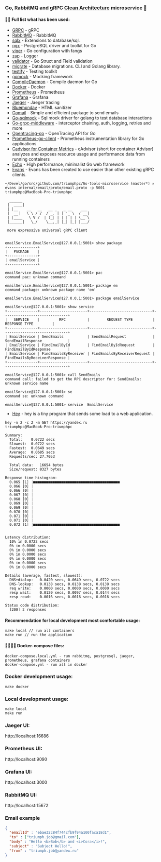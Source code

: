 ### Go, RabbitMQ and gRPC [Clean Architecture](https://blog.cleancoder.com/uncle-bob/2012/08/13/the-clean-architecture.html) microservice 👋


#### 👨‍💻 Full list what has been used:
* [GRPC](https://grpc.io/) - gRPC
* [RabbitMQ](https://github.com/streadway/amqp) - RabbitMQ
* [sqlx](https://github.com/jmoiron/sqlx) - Extensions to database/sql.
* [pgx](https://github.com/jackc/pgx) - PostgreSQL driver and toolkit for Go
* [viper](https://github.com/spf13/viper) - Go configuration with fangs
* [zap](https://github.com/uber-go/zap) - Logger
* [validator](https://github.com/go-playground/validator) - Go Struct and Field validation
* [migrate](https://github.com/golang-migrate/migrate) - Database migrations. CLI and Golang library.
* [testify](https://github.com/stretchr/testify) - Testing toolkit
* [gomock](https://github.com/golang/mock) - Mocking framework
* [CompileDaemon](https://github.com/githubnemo/CompileDaemon) - Compile daemon for Go
* [Docker](https://www.docker.com/) - Docker
* [Prometheus](https://prometheus.io/) - Prometheus
* [Grafana](https://grafana.com/) - Grafana
* [Jaeger](https://www.jaegertracing.io/) - Jaeger tracing
* [Bluemonday](https://github.com/microcosm-cc/bluemonday) - HTML sanitizer
* [Gomail](https://github.com/go-gomail/gomail/tree/v2) - Simple and efficient package to send emails
* [Go-sqlmock](https://github.com/DATA-DOG/go-sqlmock) - Sql mock driver for golang to test database interactions
* [Go-grpc-middleware](https://github.com/grpc-ecosystem/go-grpc-middleware) - interceptor chaining, auth, logging, retries and more
* [Opentracing-go](https://github.com/opentracing/opentracing-go) - OpenTracing API for Go
* [Prometheus-go-client](https://github.com/prometheus/client_golang) - Prometheus instrumentation library for Go applications
* [Cadvisor for Container Metrics](https://prometheus.io/docs/guides/cadvisor/) - cAdvisor (short for container Advisor) analyzes and exposes resource usage and performance data from running containers
* [Echo](https://github.com/labstack/echo) - High performance, minimalist Go web framework
* [Evans](https://github.com/ktr0731/evans) - Evans has been created to use easier than other existing gRPC clients.
```shell
~/Devel/go/src/github.com/triumphpc/Go-tools-microservice (master*) » evans internal/email/proto/email.proto -p 5001                                                      triumphpc@MacBook-Pro-triumphpc

  ______
 |  ____|
 | |__    __   __   __ _   _ __    ___
 |  __|   \ \ / /  / _. | | '_ \  / __|
 | |____   \ V /  | (_| | | | | | \__ \
 |______|   \_/    \__,_| |_| |_| |___/

 more expressive universal gRPC client


emailService.EmailService@127.0.0.1:5001> show package
+--------------+
|   PACKAGE    |
+--------------+
| emailService |
+--------------+

emailService.EmailService@127.0.0.1:5001> pac
command pac: unknown command

emailService.EmailService@127.0.0.1:5001> package em
command package: unknown package name 'em'

emailService.EmailService@127.0.0.1:5001> package emailService

emailService@127.0.0.1:5001> show service
+--------------+----------------------+-----------------------------+------------------------------+
|   SERVICE    |         RPC          |        REQUEST TYPE         |        RESPONSE TYPE         |
+--------------+----------------------+-----------------------------+------------------------------+
| EmailService | SendEmails           | SendEmailRequest            | SendEmailResponse            |
| EmailService | FindEmailById        | FindEmailByIdRequest        | FindEmailByIdResponse        |
| EmailService | FindEmailsByReceiver | FindEmailsByReceiverRequest | FindEmailsByReceiverResponse |
+--------------+----------------------+-----------------------------+------------------------------+

emailService@127.0.0.1:5001> call SendEmails
command call: failed to get the RPC descriptor for: SendEmails: unknown service name

emailService@127.0.0.1:5001> se
command se: unknown command

emailService@127.0.0.1:5001> service  EmailService
```

* [Hey](https://github.com/rakyll/hey) - hey is a tiny program that sends some load to a web application.
```shell
hey -n 2 -c 2 -m GET https://yandex.ru                                                              triumphpc@MacBook-Pro-triumphpc

Summary:
  Total:	0.0722 secs
  Slowest:	0.0722 secs
  Fastest:	0.0649 secs
  Average:	0.0685 secs
  Requests/sec:	27.7053

  Total data:	16654 bytes
  Size/request:	8327 bytes

Response time histogram:
  0.065 [1]	|■■■■■■■■■■■■■■■■■■■■■■■■■■■■■■■■■■■■■■■■
  0.066 [0]	|
  0.066 [0]	|
  0.067 [0]	|
  0.068 [0]	|
  0.069 [0]	|
  0.069 [0]	|
  0.070 [0]	|
  0.071 [0]	|
  0.071 [0]	|
  0.072 [1]	|■■■■■■■■■■■■■■■■■■■■■■■■■■■■■■■■■■■■■■■■


Latency distribution:
  10% in 0.0722 secs
  0% in 0.0000 secs
  0% in 0.0000 secs
  0% in 0.0000 secs
  0% in 0.0000 secs
  0% in 0.0000 secs
  0% in 0.0000 secs

Details (average, fastest, slowest):
  DNS+dialup:	0.0420 secs, 0.0649 secs, 0.0722 secs
  DNS-lookup:	0.0138 secs, 0.0138 secs, 0.0138 secs
  req write:	0.0000 secs, 0.0000 secs, 0.0000 secs
  resp wait:	0.0120 secs, 0.0097 secs, 0.0144 secs
  resp read:	0.0016 secs, 0.0016 secs, 0.0016 secs

Status code distribution:
  [200]	2 responses

```


#### Recommendation for local development most comfortable usage:
    make local // run all containers
    make run // run the application

#### 🙌👨‍💻🚀 Docker-compose files:
    docker-compose.local.yml - run rabbitmq, postgresql, jaeger, prometheus, grafana containers
    docker-compose.yml - run all in docker

### Docker development usage:
    make docker

### Local development usage:
    make local
    make run

### Jaeger UI:

http://localhost:16686

### Prometheus UI:

http://localhost:9090

### Grafana UI:

http://localhost:3000

### RabbitMQ UI:

http://localhost:15672


### Email example
```json
{
  "emailId" : "ebae32c84f744cfb9f94a100faca18d1",
  "to" : ["triumph.job@gmail.com"],
  "body" : "Hello <b>Bob</b> and <i>Cora</i>!",
  "subject" : "Subject Hello!", 
  "from" : "triumph.job@yandex.ru"
}
```
